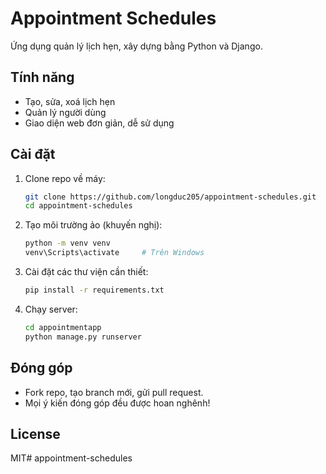 # Appointment Schedules

Ứng dụng quản lý lịch hẹn, xây dựng bằng Python và Django.

## Tính năng

- Tạo, sửa, xoá lịch hẹn
- Quản lý người dùng
- Giao diện web đơn giản, dễ sử dụng

## Cài đặt

1. Clone repo về máy:
    ```sh
    git clone https://github.com/longduc205/appointment-schedules.git
    cd appointment-schedules
    ```

2. Tạo môi trường ảo (khuyến nghị):
    ```sh
    python -m venv venv
    venv\Scripts\activate     # Trên Windows
    ```

3. Cài đặt các thư viện cần thiết:
    ```sh
    pip install -r requirements.txt
    ```

4. Chạy server:
    ```sh
    cd appointmentapp
    python manage.py runserver
    ```

## Đóng góp

- Fork repo, tạo branch mới, gửi pull request.
- Mọi ý kiến đóng góp đều được hoan nghênh!

## License

MIT#   a p p o i n t m e n t - s c h e d u l e s  
 